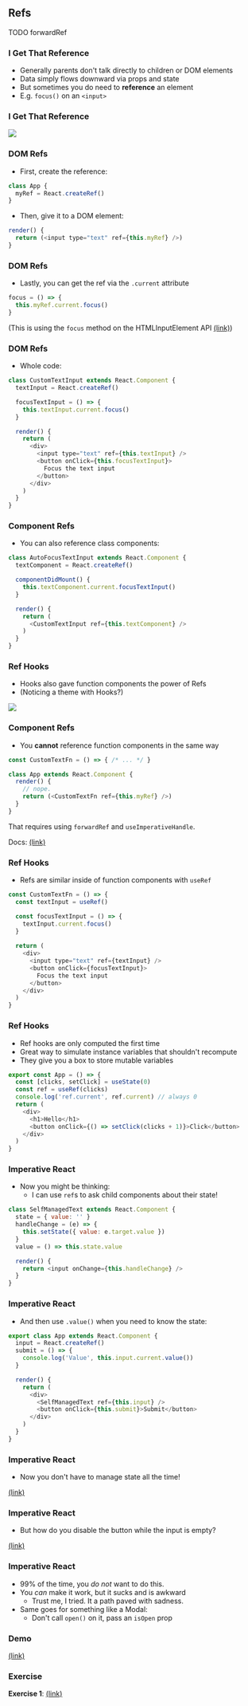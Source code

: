 ## Refs

TODO forwardRef

### I Get That Reference

* Generally parents don't talk directly to children or DOM elements
* Data simply flows downward via props and state
* But sometimes you do need to **reference** an element
* E.g. `focus()` on an `<input>`

### I Get That Reference

[![](./images/reference.jpg)](https://www.youtube.com/watch?v=mwULoKgH7rw&feature=youtu.be&t=258)

### DOM Refs

* First, create the reference:

```javascript
class App {
  myRef = React.createRef()
}
```

* Then, give it to a DOM element:

```javascript
render() {
  return (<input type="text" ref={this.myRef} />)
}
```

### DOM Refs

* Lastly, you can get the ref via the `.current` attribute

```javascript
focus = () => {
  this.myRef.current.focus()
}
```

(This is using the `focus` method on the HTMLInputElement API [(link)](https://developer.mozilla.org/en-US/docs/Web/API/HTMLInputElement))

### DOM Refs

* Whole code:

```javascript
class CustomTextInput extends React.Component {
  textInput = React.createRef()

  focusTextInput = () => {
    this.textInput.current.focus()
  }

  render() {
    return (
      <div>
        <input type="text" ref={this.textInput} />
        <button onClick={this.focusTextInput}>
          Focus the text input
        </button>
      </div>
    )
  }
}
``` 

### Component Refs

* You can also reference class components:

```javascript
class AutoFocusTextInput extends React.Component {
  textComponent = React.createRef()

  componentDidMount() {
    this.textComponent.current.focusTextInput()
  }

  render() {
    return (
      <CustomTextInput ref={this.textComponent} />
    )
  }
}
```

### Ref Hooks

* Hooks also gave function components the power of Refs
* (Noticing a theme with Hooks?)

![](./images/changes-everything.jpg)

### Component Refs

* You **cannot** reference function components in the same way

```javascript
const CustomTextFn = () => { /* ... */ }

class App extends React.Component {
  render() {
    // nope.
    return (<CustomTextFn ref={this.myRef} />)
  }
}
```

That requires using `forwardRef` and `useImperativeHandle`.
                    
Docs: [(link)](https://reactjs.org/docs/hooks-reference.html#useimperativehandle)


### Ref Hooks

* Refs are similar inside of function components with `useRef`

```javascript
const CustomTextFn = () => {
  const textInput = useRef()

  const focusTextInput = () => {
    textInput.current.focus()
  }
  
  return (
    <div>
      <input type="text" ref={textInput} />
      <button onClick={focusTextInput}>
        Focus the text input
      </button>
    </div>
  )
}
```

### Ref Hooks

* Ref hooks are only computed the first time
* Great way to simulate instance variables that shouldn't recompute
* They give you a box to store mutable variables

```javascript
export const App = () => {
  const [clicks, setClick] = useState(0)
  const ref = useRef(clicks) 
  console.log('ref.current', ref.current) // always 0
  return (
    <div>
      <h1>Hello</h1>
      <button onClick={() => setClick(clicks + 1)}>Click</button>
    </div>
  )
}
```

### Imperative React

* Now you might be thinking:
  * I can use `ref`s to ask child components about their state!

```javascript
class SelfManagedText extends React.Component {
  state = { value: '' }
  handleChange = (e) => {
    this.setState({ value: e.target.value })
  }
  value = () => this.state.value

  render() {
    return <input onChange={this.handleChange} />
  }
}
```

### Imperative React

* And then use `.value()` when you need to know the state:

```javascript
export class App extends React.Component {
  input = React.createRef()
  submit = () => {
    console.log('Value', this.input.current.value())
  }

  render() {
    return (
      <div>
        <SelfManagedText ref={this.input} />
        <button onClick={this.submit}>Submit</button>
      </div>
    )
  }
}
```

### Imperative React

* Now you don't have to manage state all the time!

[(link)](https://media.giphy.com/media/RLjgicu9I6gjS/giphy.gif)

### Imperative React

* But how do you disable the button while the input is empty?

[(link)](https://media.giphy.com/media/WpaVhEcp3Qo2TjwyI1/giphy.gif)

### Imperative React

* 99% of the time, you *do not* want to do this.
* You *can* make it work, but it sucks and is awkward
  * Trust me, I tried. It a path paved with sadness.
* Same goes for something like a Modal:
  * Don't call `open()` on it, pass an `isOpen` prop

### Demo

[(link)](https://codesandbox.io/s/exciting-morse-drfkh?file=/src/App.js)

### Exercise

**Exercise 1**: [(link)](https://codesandbox.io/s/refs-6c4og)
